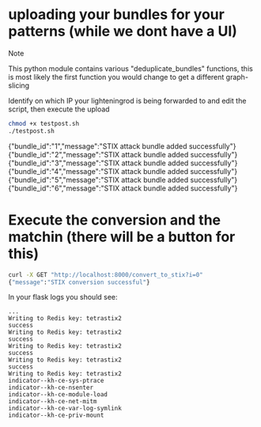 # uploading your bundles for your patterns (while we dont have a UI)

> [!NOTE]
> This python module contains various "deduplicate_bundles" functions, this is most likely the first function you would change to get a different graph-slicing

Identify on which IP your lighteningrod is being forwarded to and edit the script, then execute the upload

```bash
chmod +x testpost.sh
./testpost.sh
```


{"bundle_id":"1","message":"STIX attack bundle added successfully"}  
{"bundle_id":"2","message":"STIX attack bundle added successfully"}  
{"bundle_id":"3","message":"STIX attack bundle added successfully"}  
{"bundle_id":"4","message":"STIX attack bundle added successfully"}  
{"bundle_id":"5","message":"STIX attack bundle added successfully"}  
{"bundle_id":"6","message":"STIX attack bundle added successfully"}  


# Execute the conversion and the matchin (there will be a button for this) 

```bash
curl -X GET "http://localhost:8000/convert_to_stix?i=0"
{"message":"STIX conversion successful"}
```

In your flask logs you should see:

```
...
Writing to Redis key: tetrastix2
success
Writing to Redis key: tetrastix2
success
Writing to Redis key: tetrastix2
success
Writing to Redis key: tetrastix2
success
Writing to Redis key: tetrastix2
indicator--kh-ce-sys-ptrace
indicator--kh-ce-nsenter
indicator--kh-ce-module-load
indicator--kh-ce-net-mitm
indicator--kh-ce-var-log-symlink
indicator--kh-ce-priv-mount
```


